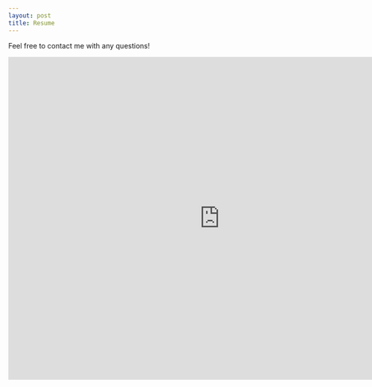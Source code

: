 ```yaml
---
layout: post
title: Resume
---
```


Feel free to contact me with any questions!

<iframe src="https://docs.google.com/gview?url=https://github.com/enigmaticlogic/enigmaticlogic.github.io/raw/master/images/resume.pdf&embedded=true" style="width:850px; height:650px;" frameborder="0"></iframe>

